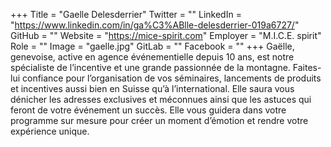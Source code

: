 +++
Title = "Gaelle Delesderrier"
Twitter = ""
LinkedIn = "https://www.linkedin.com/in/ga%C3%ABlle-delesderrier-019a6727/"
GitHub = ""
Website = "https://mice-spirit.com"
Employer = "M.I.C.E. spirit"
Role = ""
Image = "gaelle.jpg"
GitLab = ""
Facebook = ""
+++
Gaëlle, genevoise, active en agence événementielle depuis 10 ans, est notre spécialiste de l’incentive et une grande passionnée de la montagne. Faites-lui confiance pour l’organisation de vos séminaires, lancements de produits et incentives aussi bien en Suisse qu’à l’international. Elle saura vous dénicher les adresses exclusives et méconnues ainsi que les astuces qui feront de votre événement un succès. Elle vous guidera dans votre programme sur mesure pour créer un moment d’émotion et rendre votre expérience unique.